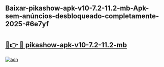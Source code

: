 ## Baixar-pikashow-apk-v10-7.2-11.2-mb-Apk-sem-anúncios-desbloqueado-completamente-2025-#6e7yf

# <h2><a href="https://ainizakaria.my?title=pikashow-apk-v10-7.2-11.2-mb&ref=20M">🔗👉 🔴 pikashow-apk-v10-7.2-11.2-mb</a></h2>

[![acn](https://github.com/user-attachments/assets/0f9c940e-d8b0-45ae-aac7-cd30a18b3e1c)](https://ainizakaria.my?title=pikashow-apk-v10-7.2-11.2-mb&ref=20M)

